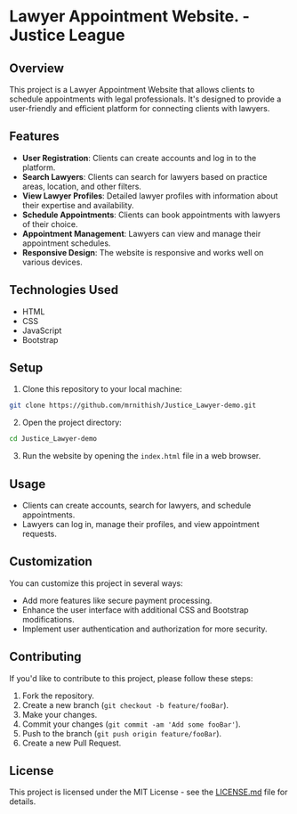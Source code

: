 
# Lawyer Appointment Website. - Justice League

## Overview

This project is a Lawyer Appointment Website that allows clients to schedule appointments with legal professionals. It's designed to provide a user-friendly and efficient platform for connecting clients with lawyers.

## Features

- **User Registration**: Clients can create accounts and log in to the platform.
- **Search Lawyers**: Clients can search for lawyers based on practice areas, location, and other filters.
- **View Lawyer Profiles**: Detailed lawyer profiles with information about their expertise and availability.
- **Schedule Appointments**: Clients can book appointments with lawyers of their choice.
- **Appointment Management**: Lawyers can view and manage their appointment schedules.
- **Responsive Design**: The website is responsive and works well on various devices.

## Technologies Used

- HTML
- CSS
- JavaScript
- Bootstrap

## Setup

1. Clone this repository to your local machine:

```bash
git clone https://github.com/mrnithish/Justice_Lawyer-demo.git
```

2. Open the project directory:

```bash
cd Justice_Lawyer-demo
```

3. Run the website by opening the `index.html` file in a web browser.

## Usage

- Clients can create accounts, search for lawyers, and schedule appointments.
- Lawyers can log in, manage their profiles, and view appointment requests.

## Customization

You can customize this project in several ways:

- Add more features like secure payment processing.
- Enhance the user interface with additional CSS and Bootstrap modifications.
- Implement user authentication and authorization for more security.

## Contributing

If you'd like to contribute to this project, please follow these steps:

1. Fork the repository.
2. Create a new branch (`git checkout -b feature/fooBar`).
3. Make your changes.
4. Commit your changes (`git commit -am 'Add some fooBar'`).
5. Push to the branch (`git push origin feature/fooBar`).
6. Create a new Pull Request.

## License

This project is licensed under the MIT License - see the [LICENSE.md](LICENSE.md) file for details.



